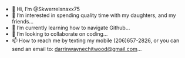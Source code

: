 - 👋 Hi, I’m @Skwerrelsnaxx75
- 👀 I’m interested in spending quality time with my daughters, and my friends...
- 🌱 I’m currently learning how to navigate Github...
- 💞️ I’m looking to collaborate on coding...
- 📫 How to reach me by texting my mobile (206)657-2826, or you can send an email to: darrinwaynechitwood@gmail.com...

<!---
Skwerrelsnaxx75/Skwerrelsnaxx75 is a ✨ special ✨ repository because its `README.md` (this file) appears on your GitHub profile.
You can click the Preview link to take a look at your changes.
--->
